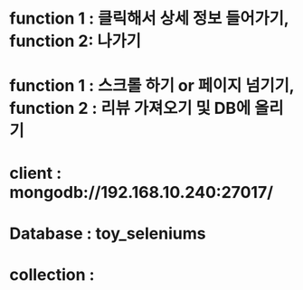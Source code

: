 # function 1 : 클릭해서 상세 정보 들어가기, function 2: 나가기  
# function 1 : 스크롤 하기 or 페이지 넘기기, function 2 : 리뷰 가져오기 및 DB에 올리기

# client : mongodb://192.168.10.240:27017/
# Database : toy_seleniums
# collection : 
